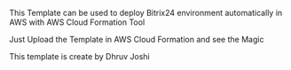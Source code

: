This Template can be used to deploy Bitrix24 environment automatically in AWS with AWS Cloud Formation Tool

Just Upload the Template in AWS Cloud Formation and see the Magic

This template is create by Dhruv Joshi